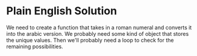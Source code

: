 # Plain English Solution

We need to create a function that takes in a roman numeral and converts it into the arabic version. We probably need some kind of object that stores the unique values. Then we'll probably need a loop to check for the remaining possibilities.